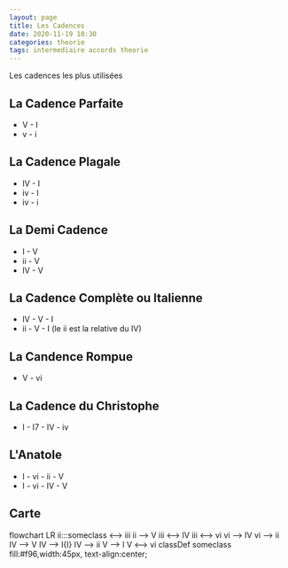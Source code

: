 ```yaml
---
layout: page
title: Les Cadences
date: 2020-11-19 10:30
categories: theorie
tags: intermediaire accords theorie
---
```


Les cadences les plus utilisées

## La Cadence Parfaite

* V - I
* v - i

## La Cadence Plagale

* IV - I
* iv - I
* iv - i

## La Demi Cadence

* I - V
* ii - V
* IV - V

## La Cadence Complète ou Italienne

* IV - V - I
* ii - V - I (le ii est la relative du IV)

## La Candence Rompue

* V - vi

## La Cadence du Christophe

* I - I7 - IV - iv

## L'Anatole

* I - vi - ii - V
* I - vi - IV - V

## Carte

<div class="mermaid">
flowchart LR
    ii:::someclass <--> iii
    ii --> V
    iii <--> IV
    iii <--> vi
    vi --> IV
    vi --> ii
    IV --> V
    IV --> I{I}
    IV --> ii
    V --> I
    V <--> vi
    classDef someclass fill:#f96,width:45px, text-align:center;
</div>

